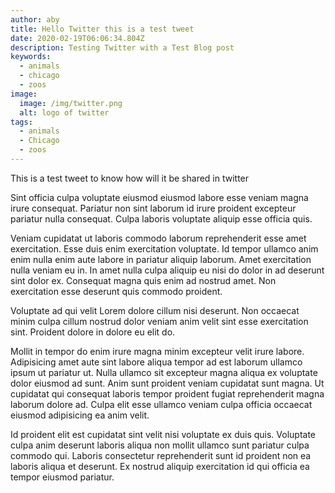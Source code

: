 ```yaml
---
author: aby
title: Hello Twitter this is a test tweet
date: 2020-02-19T06:06:34.804Z
description: Testing Twitter with a Test Blog post
keywords:
  - animals
  - chicago
  - zoos
image:
  image: /img/twitter.png
  alt: logo of twitter
tags:
  - animals
  - Chicago
  - zoos
---
```



This is a test tweet to know how will it be shared in twitter



Sint officia culpa voluptate eiusmod eiusmod labore esse veniam magna irure consequat. Pariatur non sint laborum id irure proident excepteur pariatur nulla consequat. Culpa laboris voluptate aliquip esse officia quis.



Veniam cupidatat ut laboris commodo laborum reprehenderit esse amet exercitation. Esse duis enim exercitation voluptate. Id tempor ullamco anim enim nulla enim aute labore in pariatur aliquip laborum. Amet exercitation nulla veniam eu in. In amet nulla culpa aliquip eu nisi do dolor in ad deserunt sint dolor ex. Consequat magna quis enim ad nostrud amet. Non exercitation esse deserunt quis commodo proident.



Voluptate ad qui velit Lorem dolore cillum nisi deserunt. Non occaecat minim culpa cillum nostrud dolor veniam anim velit sint esse exercitation sint. Proident dolore in dolore eu elit do.



Mollit in tempor do enim irure magna minim excepteur velit irure labore. Adipisicing amet aute sint labore aliqua tempor ad est laborum ullamco ipsum ut pariatur ut. Nulla ullamco sit excepteur magna aliqua ex voluptate dolor eiusmod ad sunt. Anim sunt proident veniam cupidatat sunt magna. Ut cupidatat qui consequat laboris tempor proident fugiat reprehenderit magna laborum dolore ad. Culpa elit esse ullamco veniam culpa officia occaecat eiusmod adipisicing ea anim velit.



Id proident elit est cupidatat sint velit nisi voluptate ex duis quis. Voluptate culpa anim deserunt laboris aliqua non mollit ullamco sunt pariatur culpa commodo qui. Laboris consectetur reprehenderit sunt id proident non ea laboris aliqua et deserunt. Ex nostrud aliquip exercitation id qui officia ea tempor eiusmod pariatur.